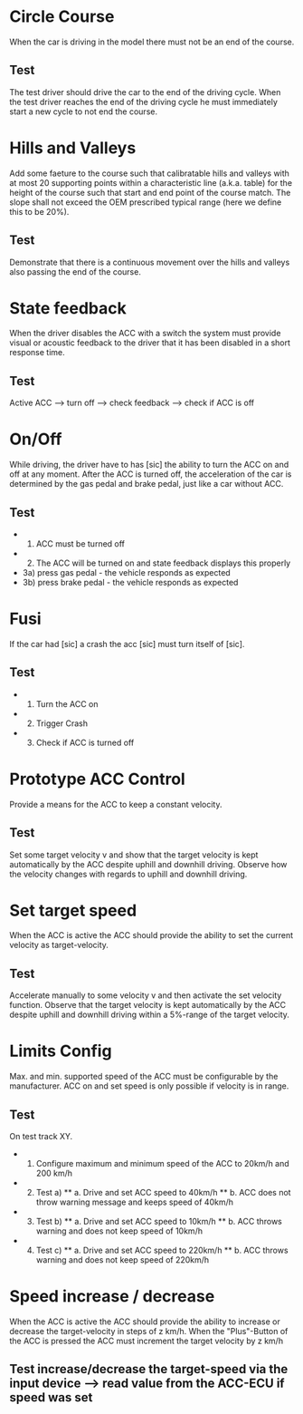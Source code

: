 # Circle Course
When the car is driving in the model there must not be an end of the course.
## Test
The test driver should drive the car to the end of the driving cycle. When the test driver reaches the end of the driving cycle he must immediately start a new cycle to not end the course.

# Hills and Valleys
Add some faeture to the course such that calibratable hills and valleys with at most 20 supporting points within a characteristic line (a.k.a. table) for the height of the course such that start and end point of the course match. The slope shall not exceed the OEM prescribed typical range (here we define this to be 20%).
## Test
Demonstrate that there is a continuous movement over the hills and valleys also passing the end of the course.

# State feedback
When the driver disables the ACC with a switch the system must provide visual or acoustic feedback to the driver that it has been disabled in a short response time.
## Test
Active ACC --> turn off --> check feedback --> check if ACC is off

# On/Off
While driving, the driver have to has [sic] the ability to turn the ACC on and off at any moment. After the ACC is turned off, the acceleration of the car is determined by the gas pedal and brake pedal, just like a car without ACC.
## Test
* 1) ACC must be turned off
* 2) The ACC will be turned on and state feedback displays this properly
* 3a) press gas pedal - the vehicle responds as expected
* 3b) press brake pedal - the vehicle responds as expected

# Fusi
If the car had [sic] a crash the acc [sic] must turn itself of [sic].
## Test
* 1. Turn the ACC on
* 2. Trigger Crash
* 3. Check if ACC is turned off

# Prototype ACC Control
Provide a means for the ACC to keep a constant velocity.
## Test
Set some target velocity v and show that the target velocity is kept automatically by the ACC despite uphill and downhill driving. Observe how the velocity changes with regards to uphill and downhill driving.

# Set target speed
When the ACC is active the ACC should provide the ability to set the current velocity as target-velocity.
## Test
Accelerate manually to some velocity v and then activate the set velocity function. Observe that the target velocity is kept automatically by the ACC despite uphill and downhill driving within a 5%-range of the target velocity.

# Limits Config
Max. and min. supported speed of the ACC must be configurable by the manufacturer. ACC on and set speed is only possible if velocity is in range.
## Test
On test track XY.
* 1. Configure maximum and minimum speed of the ACC to 20km/h and 200 km/h
* 2. Test a)
** a. Drive and set ACC speed to 40km/h
** b. ACC does not throw warning message and keeps speed of 40km/h
* 3. Test b)
** a. Drive and set ACC speed to 10km/h
** b. ACC throws warning and does not keep speed of 10km/h
* 4. Test c)
** a. Drive and set ACC speed to 220km/h
** b. ACC throws warning and does not keep speed of 220km/h

# Speed increase / decrease
When the ACC is active the ACC should provide the ability to increase or decrease the target-velocity in steps of z km/h. When the "Plus"-Button of the ACC is pressed the ACC must increment the target velocity by z km/h
## Test increase/decrease the target-speed via the input device --> read value from the ACC-ECU if speed was set
